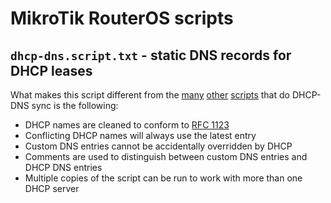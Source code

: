 # MikroTik RouterOS scripts

## `dhcp-dns.script.txt` - static DNS records for DHCP leases
What makes this script different from the [many](http://wiki.mikrotik.com/wiki/Setting_static_DNS_record_for_each_DHCP_lease) [other](https://www.geektank.net/2012/07/mikrotik-automatically-creating-dns-record-for-each-dhcp-leaseclient/) [scripts](https://www.tolaris.com/2014/09/27/synchronising-dhcp-and-dns-on-mikrotik-routers/) that do DHCP-DNS sync is the following:

* DHCP names are cleaned to conform to [RFC 1123](https://tools.ietf.org/html/rfc1123)
* Conflicting DHCP names will always use the latest entry
* Custom DNS entries cannot be accidentally overridden by DHCP
* Comments are used to distinguish between custom DNS entries and DHCP DNS entries
* Multiple copies of the script can be run to work with more than one DHCP server

